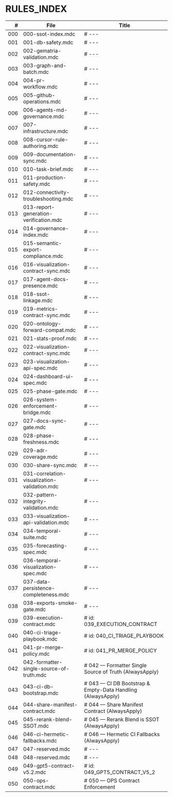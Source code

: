 # RULES_INDEX

| # | File | Title |
|---:|------|-------|
| 000 | 000-ssot-index.mdc | # --- |
| 001 | 001-db-safety.mdc | # --- |
| 002 | 002-gematria-validation.mdc | # --- |
| 003 | 003-graph-and-batch.mdc | # --- |
| 004 | 004-pr-workflow.mdc | # --- |
| 005 | 005-github-operations.mdc | # --- |
| 006 | 006-agents-md-governance.mdc | # --- |
| 007 | 007-infrastructure.mdc | # --- |
| 008 | 008-cursor-rule-authoring.mdc | # --- |
| 009 | 009-documentation-sync.mdc | # --- |
| 010 | 010-task-brief.mdc | # --- |
| 011 | 011-production-safety.mdc | # --- |
| 012 | 012-connectivity-troubleshooting.mdc | # --- |
| 013 | 013-report-generation-verification.mdc | # --- |
| 014 | 014-governance-index.mdc | # --- |
| 015 | 015-semantic-export-compliance.mdc | # --- |
| 016 | 016-visualization-contract-sync.mdc | # --- |
| 017 | 017-agent-docs-presence.mdc | # --- |
| 018 | 018-ssot-linkage.mdc | # --- |
| 019 | 019-metrics-contract-sync.mdc | # --- |
| 020 | 020-ontology-forward-compat.mdc | # --- |
| 021 | 021-stats-proof.mdc | # --- |
| 022 | 022-visualization-contract-sync.mdc | # --- |
| 023 | 023-visualization-api-spec.mdc | # --- |
| 024 | 024-dashboard-ui-spec.mdc | # --- |
| 025 | 025-phase-gate.mdc | # --- |
| 026 | 026-system-enforcement-bridge.mdc | # --- |
| 027 | 027-docs-sync-gate.mdc | # --- |
| 028 | 028-phase-freshness.mdc | # --- |
| 029 | 029-adr-coverage.mdc | # --- |
| 030 | 030-share-sync.mdc | # --- |
| 031 | 031-correlation-visualization-validation.mdc | # --- |
| 032 | 032-pattern-integrity-validation.mdc | # --- |
| 033 | 033-visualization-api-validation.mdc | # --- |
| 034 | 034-temporal-suite.mdc | # --- |
| 035 | 035-forecasting-spec.mdc | # --- |
| 036 | 036-temporal-visualization-spec.mdc | # --- |
| 037 | 037-data-persistence-completeness.mdc | # --- |
| 038 | 038-exports-smoke-gate.mdc | # --- |
| 039 | 039-execution-contract.mdc | # id: 039_EXECUTION_CONTRACT |
| 040 | 040-ci-triage-playbook.mdc | # id: 040_CI_TRIAGE_PLAYBOOK |
| 041 | 041-pr-merge-policy.mdc | # id: 041_PR_MERGE_POLICY |
| 042 | 042-formatter-single-source-of-truth.mdc | # 042 — Formatter Single Source of Truth (AlwaysApply) |
| 043 | 043-ci-db-bootstrap.mdc | # 043 — CI DB Bootstrap & Empty-Data Handling (AlwaysApply) |
| 044 | 044-share-manifest-contract.mdc | # 044 — Share Manifest Contract (AlwaysApply) |
| 045 | 045-rerank-blend-SSOT.mdc | # 045 — Rerank Blend is SSOT (AlwaysApply) |
| 046 | 046-ci-hermetic-fallbacks.mdc | # 046 — Hermetic CI Fallbacks (AlwaysApply) |
| 047 | 047-reserved.mdc | # --- |
| 048 | 048-reserved.mdc | # --- |
| 049 | 049-gpt5-contract-v5.2.mdc | # id: 049_GPT5_CONTRACT_V5_2 |
| 050 | 050-ops-contract.mdc | # 050 — OPS Contract Enforcement |
